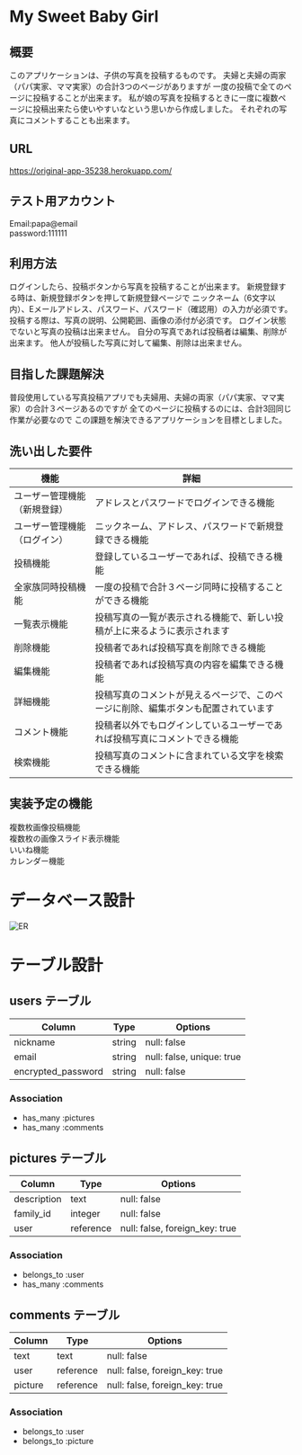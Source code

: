 # My Sweet Baby Girl

## 概要
このアプリケーションは、子供の写真を投稿するものです。
夫婦と夫婦の両家（パパ実家、ママ実家）の合計3つのページがありますが
一度の投稿で全てのページに投稿することが出来ます。
私が娘の写真を投稿するときに一度に複数ページに投稿出来たら使いやすいなという思いから作成しました。
それぞれの写真にコメントすることも出来ます。

## URL
https://original-app-35238.herokuapp.com/

## テスト用アカウント
Email:papa@email  
password:111111

## 利用方法
ログインしたら、投稿ボタンから写真を投稿することが出来ます。
新規登録する時は、新規登録ボタンを押して新規登録ページで
ニックネーム（6文字以内）、Eメールアドレス、パスワード、パスワード（確認用）の入力が必須です。
投稿する際は、写真の説明、公開範囲、画像の添付が必須です。
ログイン状態でないと写真の投稿は出来ません。
自分の写真であれば投稿者は編集、削除が出来ます。
他人が投稿した写真に対して編集、削除は出来ません。

## 目指した課題解決
普段使用している写真投稿アプリでも夫婦用、夫婦の両家（パパ実家、ママ実家）の合計３ページあるのですが
全てのページに投稿するのには、合計3回同じ作業が必要なので
この課題を解決できるアプリケーションを目標としました。

## 洗い出した要件
| 機能                     | 詳細                   |
| ----------------------- | -------------------------------------------- |
| ユーザー管理機能（新規登録） | アドレスとパスワードでログインできる機能 |
| ユーザー管理機能（ログイン） | ニックネーム、アドレス、パスワードで新規登録できる機能 |
| 投稿機能                 | 登録しているユーザーであれば、投稿できる機能     |
| 全家族同時投稿機能         | 一度の投稿で合計３ページ同時に投稿することができる機能  |
| 一覧表示機能              | 投稿写真の一覧が表示される機能で、新しい投稿が上に来るように表示されます |
| 削除機能                 | 投稿者であれば投稿写真を削除できる機能  |
| 編集機能                 | 投稿者であれば投稿写真の内容を編集できる機能 |
| 詳細機能                 | 投稿写真のコメントが見えるページで、このページに削除、編集ボタンも配置されています  |
| コメント機能              | 投稿者以外でもログインしているユーザーであれば投稿写真にコメントできる機能  |
| 検索機能                  | 投稿写真のコメントに含まれている文字を検索できる機能 |

## 実装予定の機能
複数枚画像投稿機能  
複数枚の画像スライド表示機能  
いいね機能  
カレンダー機能


# データベース設計

![ER](https://user-images.githubusercontent.com/81006103/117392420-0360d980-af2d-11eb-9b50-b63b6694c68f.png)


# テーブル設計

## users テーブル

| Column             | Type   | Options                   |
| ------------------ | ------ | ------------------------- |
| nickname           | string | null: false               |
| email              | string | null: false, unique: true |
| encrypted_password | string | null: false               |

### Association
- has_many :pictures
- has_many :comments

## pictures テーブル

| Column       | Type      | Options                        |
| ------------ | --------- | ------------------------------ |
| description  | text      | null: false                    |
| family_id    | integer   | null: false                    |
| user         | reference | null: false, foreign_key: true |

### Association
- belongs_to :user
- has_many :comments

## comments テーブル

| Column    | Type      | Options                        |
| --------- | --------- | ------------------------------ |
| text      | text      | null: false                    |
| user      | reference | null: false, foreign_key: true |
| picture   | reference | null: false, foreign_key: true |

### Association
- belongs_to :user
- belongs_to :picture
